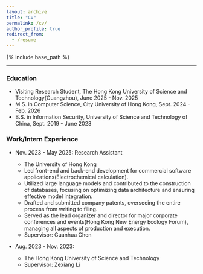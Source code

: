 ```yaml
---
layout: archive
title: "CV"
permalink: /cv/
author_profile: true
redirect_from:
  - /resume
---
```


{% include base_path %}

---

### Education

<!-- * (incoming) Ph.D in Data Science, Stevens Institute of Technology, Feb. 2026 -  -->
* Visiting Research Student, The Hong Kong University of Science and Technology(Guangzhou), June 2025 - Nov. 2025
* M.S. in Computer Science, City University of Hong Kong, Sept. 2024 - Feb. 2026
* B.S. in Information Security, University of Science and Technology of China, Sept. 2019 - June 2023



### Work/Intern Experience

* Nov. 2023 - May 2025: Research Assistant
  *  The University of Hong Kong  <!-- Hong Kong Quantum AI Lab -->
  *  Led front-end and back-end development for commercial software applications(Electrochemical calculation).
  *  Utilized large language models and contributed to the construction of databases, focusing on optimizing data architecture and ensuring effective model integration.
  *  Drafted and submitted company patents, overseeing the entire process from writing to filing.
  *  Served as the lead organizer and director for major corporate conferences and events(Hong Kong New Energy Ecology Forum), managing all aspects of production and execution.
  *  Supervisor: Guanhua Chen

* Aug. 2023 - Nov. 2023: 
  * The Hong Kong University of Science and Technology <!-- Hong Kong Center for Construction Robotics -->
  * Supervisor: Zexiang Li


<!-- ### Skills
======
* 

### Publications
======
  <ul>{% for post in site.publications reversed %}
    {% include archive-single-cv.html %}
  {% endfor %}</ul>
  
### Teaching
======
  
### Service and leadership -->

